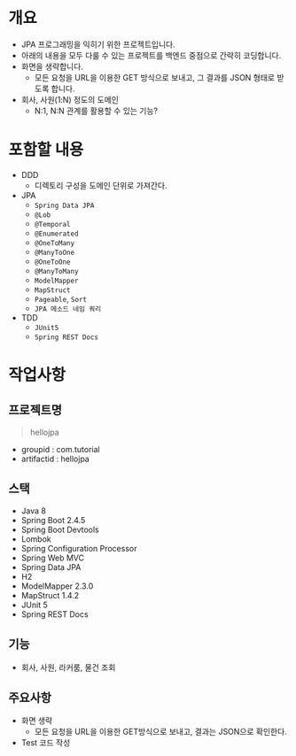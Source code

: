 # 개요

- JPA 프로그래밍을 익히기 위한 프로젝트입니다.
- 아래의 내용을 모두 다룰 수 있는 프로젝트를 백엔드 중점으로 간략히 코딩합니다.
- 화면을 생략합니다.
  - 모든 요청을 URL을 이용한 GET 방식으로 보내고, 그 결과를 JSON 형태로 받도록 합니다.
- 회사, 사원(1:N) 정도의 도메인
  - N:1, N:N 관계를 활용할 수 있는 기능?
  
# 포함할 내용

- DDD
  - 디렉토리 구성을 도메인 단위로 가져간다.
- JPA
    - `Spring Data JPA`
    - `@Lob`
    - `@Temporal`
    - `@Enumerated`
    - `@OneToMany`
    - `@ManyToOne`
    - `@OneToOne`
    - `@ManyToMany`
    - `ModelMapper`
    - `MapStruct`
    - `Pageable`, `Sort`
    - `JPA 메소드 네임 쿼리`
- TDD
    - `JUnit5`
    - `Spring REST Docs`

# 작업사항

## 프로젝트명

> hellojpa

- groupid : com.tutorial
- artifactid : hellojpa

## 스택

- Java 8
- Spring Boot 2.4.5
- Spring Boot Devtools
- Lombok
- Spring Configuration Processor
- Spring Web MVC
- Spring Data JPA
- H2
- ModelMapper 2.3.0
- MapStruct 1.4.2
- JUnit 5
- Spring REST Docs

## 기능

- 회사, 사원, 라커룸, 물건 조회

## 주요사항

- 화면 생략
    - 모든 요청을 URL을 이용한 GET방식으로 보내고, 결과는 JSON으로 확인한다.
- Test 코드 작성